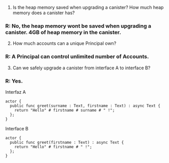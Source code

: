 1. Is the heap memory saved when upgrading a canister? How much heap memory does a canister has?

### R: No, the heap memory wont be saved when upgrading a canister. 4GB of heap memory in the canister.

2. How much accounts can a unique Principal own?

### R: A Principal can control unlimited number of Accounts.

3. Can we safely upgrade a canister from interface A to interface B?

### R: Yes.

Interfaz A

```
actor {
  public func greet(surname : Text, firstname : Text) : async Text {
    return "Hello" # firstname # surname # " !";
  };
}
```

Interface B

```
actor {
  public func greet(firstname : Text) : async Text {
    return "Hello" # firstname # " !";
  };
}
```
